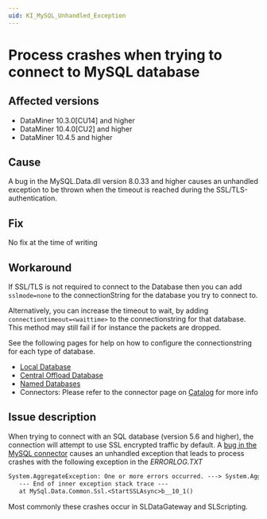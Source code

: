 ```yaml
---
uid: KI_MySQL_Unhandled_Exception
---
```


# Process crashes when trying to connect to MySQL database

## Affected versions

- DataMiner 10.3.0[CU14] and higher
- DataMiner 10.4.0[CU2] and higher
- DataMiner 10.4.5 and higher

## Cause

A bug in the MySQL.Data.dll version 8.0.33 and higher causes an unhandled exception to be thrown when the timeout is reached during the SSL/TLS-authentication.

## Fix

No fix at the time of writing

## Workaround

If SSL/TLS is not required to connect to the Database then you can add `sslmode=none` to the connectionString for the database you try to connect to.

Alternatively, you can increase the timeout to wait, by adding `connectiontimeout=<waittime>` to the connectionstring for that database. This method may still fail if for instance the packets are dropped.

See the following pages for help on how to configure the connectionstring for each type of database.

- [Local Database](xref:Configuring_MySQL_database_in_Cube)
- [Central Offload Database](xref:Setting_up_an_offload_database)
- [Named Databases](xref:Configuring_an_additional_database)
- Connectors: Please refer to the connector page on [Catalog](https://catalog.dataminer.services/) for more info

## Issue description

When trying to connect with an SQL database (version 5.6 and higher), the connection will attempt to use SSL encrypted traffic by default. A [bug in the MySQL connector](https://bugs.mysql.com/bug.php?id=115572) causes an unhandled exception that leads to process crashes with the following exception in the *ERRORLOG.TXT*

```txt
System.AggregateException: One or more errors occurred. ---> System.AggregateException: Authentication to host '<host>' failed. ---> System.IO.IOException: I/O error occurred.
   --- End of inner exception stack trace ---
   at MySql.Data.Common.Ssl.<StartSSLAsync>b__10_1()
```

Most commonly these crashes occur in SLDataGateway and SLScripting.
